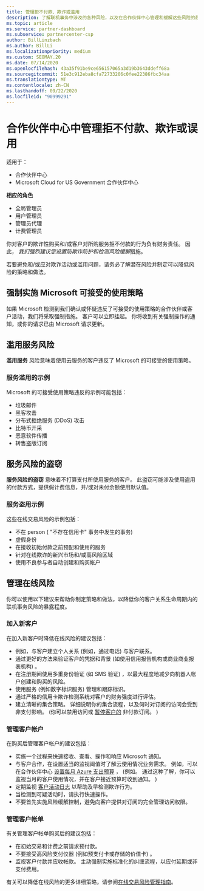 ```yaml
---
title: 管理拒不付款、欺诈或滥用
description: 了解联机事务中涉及的各种风险，以及在合作伙伴中心管理和缓解这些风险的最佳实践。
ms.topic: article
ms.service: partner-dashboard
ms.subservice: partnercenter-csp
author: BillLinzbach
ms.author: BillLi
ms.localizationpriority: medium
ms.custom: SEOMAY.20
ms.date: 07/14/2020
ms.openlocfilehash: 43a35f91be9ce656157065a3d19b3643ddeff68a
ms.sourcegitcommit: 51e3c912eba8cfa72733206c0fee22386fbc34aa
ms.translationtype: MT
ms.contentlocale: zh-CN
ms.lasthandoff: 09/22/2020
ms.locfileid: "90999291"
---
```

# <a name="managing-non-payment-fraud-or-misuse-in-partner-center"></a>合作伙伴中心中管理拒不付款、欺诈或误用

适用于：

- 合作伙伴中心
- Microsoft Cloud for US Government 合作伙伴中心

**相应的角色**
- 全局管理员
- 用户管理员
- 管理员代理
- 计费管理员

你对客户的欺诈性购买和/或客户对所购服务拒不付款的行为负有财务责任。 因此， *我们强烈建议您设置防欺诈防护和检测风险缓解*措施。

若要避免和/或应对欺诈活动或滥用问题，请务必了解潜在风险并制定可以降低风险的策略和做法。

## <a name="enforcement-of-microsoft-acceptable-use-policy"></a>强制实施 Microsoft 可接受的使用策略

如果 Microsoft 检测到我们确认或怀疑违反了可接受的使用策略的合作伙伴或客户活动，我们将采取强制措施。 客户可以立即挂起。 你将收到有关强制操作的通知，或你的请求已由 Microsoft 请求更新。

## <a name="abuse-of-service-risks"></a>滥用服务风险

**滥用服务** 风险意味着使用云服务的客户违反了 Microsoft 的可接受的使用策略。

### <a name="examples-of-abuse-of-service"></a>服务滥用的示例

Microsoft 的可接受使用策略违反的示例可能包括：

- 垃圾邮件
- 黑客攻击
- 分布式拒绝服务 (DDoS) 攻击
- 比特币开采
- 恶意软件传播
- 转售盗版订阅

## <a name="theft-of-service-risks"></a>服务风险的盗窃

**服务风险的盗窃** 意味着不打算支付所使用服务的客户。 此盗窃可能涉及使用盗用的付款方式，提供假计费信息，并/或对未付余额使用默认值。

### <a name="examples-of-service-theft"></a>服务盗用示例

这些在线交易风险的示例包括：

- 不在 person ( "不存在信用卡" 事务中发生的事务) 
- 虚假身份
- 在接收初始付款之前预配和使用的服务
- 针对在线欺诈的新兴市场和/或高风险区域
- 使用不良参与者自动创建和购买帐户

## <a name="managing-online-risk"></a>管理在线风险

你可以使用以下建议来帮助你制定策略和做法，以降低你的客户关系生命周期内的联机事务风险的暴露程度。

### <a name="onboarding-new-customers"></a>加入新客户

在加入新客户时降低在线风险的建议包括：

- 例如，与客户建立个人关系 (例如，通过电话) 与客户联系。
- 通过更好的方法来验证客户的凭据和背景 (如使用信用报告机构或商业商业报表机构) 。
- 在注册期间使用多重身份验证 (如 SMS 验证) ，以最大程度地减少向机器人帐户创建和购买的风险。
- 使用服务 (例如数字标识服务) 管理和跟踪标识。
- 通过严格的信用卡欺诈检测系统对客户的财务强度进行评估。
- 建立清晰的集合策略。 详细说明你的集合流程，以及何时对订阅的访问会受到非支付影响。  (你可以禁用访问或 [暂停客户的](create-a-new-subscription.md#suspend-a-subscription) 非付款订阅。 ) 

### <a name="managing-customer-accounts"></a>管理客户帐户

在购买后管理客户帐户的建议包括：

- 实施一个过程来快速接收、查看、操作和响应 Microsoft 通知。
- 与客户合作，在设置适当的监视阈值时了解云使用情况业务需求。 例如，可以在合作伙伴中心 [设置每月 Azure 支出预算](set-an-azure-spending-budget-for-your-customers.md) ， (例如。 通过这种了解，你可以监视当月的客户使用情况，并在客户接近预算时收到通知。 ) 
- 定期监视 [客户活动日志](activity-logs.md) 以帮助及早检测欺诈行为。
- 当检测到可疑活动时，请执行快速操作。
- 不要首先实施风险缓解控制，避免向客户提供对订阅的完全管理访问权限。

### <a name="managing-customer-billing"></a>管理客户帐单

有关管理客户帐单购买后的建议包括：

- 在初始交易和计费之前请求预付款。
- 不要接受高风险支付仪器 (例如预支付卡或存储的价值卡) 。
- 监视客户付款并应收帐款。 主动强制实施标准化的纠缠流程，以应付延期或非支付费用。

有关可以降低在线风险的更多详细策略，请参阅[在线交易风险管理指南](https://query.prod.cms.rt.microsoft.com/cms/api/am/binary/RE4Bhtt)。
